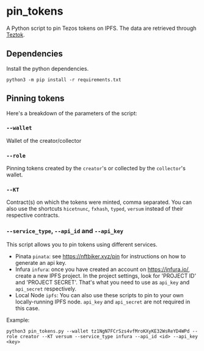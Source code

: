 # pin_tokens

A Python script to pin Tezos tokens on IPFS.
The data are retrieved through [Teztok](https://www.teztok.com/).

## Dependencies

Install the python dependencies.

```
python3 -m pip install -r requirements.txt
```

## Pinning tokens

Here's a breakdown of the parameters of the script:

### `--wallet`

Wallet of the creator/collector

### `--role`

Pinning tokens created by the `creator`'s or collected by the `collector`'s wallet.

### `--KT`

Contract(s) on which the tokens were minted, comma separated. You can also use the shortcuts `hicetnunc`, `fxhash`, `typed`, `versum` instead of their respective contracts.

### `--service_type`, `--api_id` and `--api_key`

This script allows you to pin tokens using different services.
- Pinata `pinata`: see https://nftbiker.xyz/pin for instructions on how to generate an api key.
- Infura `infura`: once you have created an account on https://infura.io/, create a new IPFS project. In the project settings, look for 'PROJECT ID' and 'PROJECT SECRET'. That's what you need to use as `api_key` and `api_secret` respectively.
- Local Node `ipfs`: You can also use these scripts to pin to your own locally-running IPFS node. `api_key` and `api_secret` are not required in this case.


Example:
```
python3 pin_tokens.py --wallet tz1NgN7FCrSzs4vfMroKXyKE32WsReYD4WPd --role creator --KT versum --service_type infura --api_id <id> --api_key <key>
```
